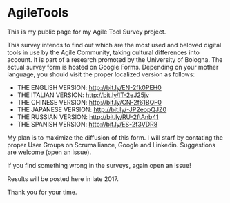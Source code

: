 # AgileTools

This is my public page for my Agile Tool Survey project.

This survey intends to find out which are the most used and beloved digital tools in use by the Agile Community, taking cultural differences into account. It is part of a research promoted by the University of Bologna. 
The actual survey form is hosted on Google Forms. Depending on your mother language, you should visit the proper localized version as follows: 

* THE ENGLISH VERSION: http://bit.ly/EN-2fk0PEH0
* THE ITALIAN VERSION: http://bit.ly/IT-2eJ25jv
* THE CHINESE VERSION: http://bit.ly/CN-2f61BQF0
* THE JAPANESE VERSION: http://bit.ly/-JP2eopQJZ0
* THE RUSSIAN VERSION: http://bit.ly/RU-2ftAnb41
* THE SPANISH VERSION: http://bit.ly/ES-2f3VDR8

My plan is to maximize the diffusion of this form. I will starf by contating the proper User Groups on Scrumalliance, Google and Linkedin. Suggestions are welcome (open an issue). 

If you find something wrong in the surveys, again open an issue!

Results will be posted here in late 2017. 

Thank you for your time. 
